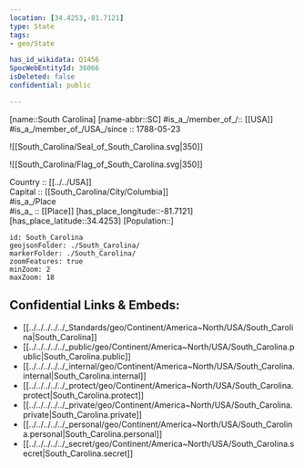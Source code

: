```yaml
---
location: [34.4253,-81.7121] 
type: State
tags:
- geo/State

has_id_wikidata: Q1456 
SpocWebEntityId: 36066
isDeleted: false
confidential: public

---
```

[name::South Carolina] 
[name-abbr::SC] 
#is_a_/member_of_/:: [[USA]]
#is_a_/member_of_/USA_/since :: 1788-05-23 


![[South_Carolina/Seal_of_South_Carolina.svg|350]] 

![[South_Carolina/Flag_of_South_Carolina.svg|350]] 


Country :: [[../../USA]]  
Capital :: [[South_Carolina/City/Columbia]]  
#is_a_/Place  
#is_a_ :: [[Place]] 
[has_place_longitude::-81.7121] 
[has_place_latitude::34.4253] 
[Population::] 



```leaflet
id: South_Carolina
geojsonFolder: ./South_Carolina/
markerFolder: ./South_Carolina/
zoomFeatures: true 
minZoom: 2 
maxZoom: 18
```


## Confidential Links & Embeds: 
- [[../../../../../_Standards/geo/Continent/America~North/USA/South_Carolina|South_Carolina]] 
- [[../../../../../_public/geo/Continent/America~North/USA/South_Carolina.public|South_Carolina.public]] 
- [[../../../../../_internal/geo/Continent/America~North/USA/South_Carolina.internal|South_Carolina.internal]] 
- [[../../../../../_protect/geo/Continent/America~North/USA/South_Carolina.protect|South_Carolina.protect]] 
- [[../../../../../_private/geo/Continent/America~North/USA/South_Carolina.private|South_Carolina.private]] 
- [[../../../../../_personal/geo/Continent/America~North/USA/South_Carolina.personal|South_Carolina.personal]] 
- [[../../../../../_secret/geo/Continent/America~North/USA/South_Carolina.secret|South_Carolina.secret]] 
